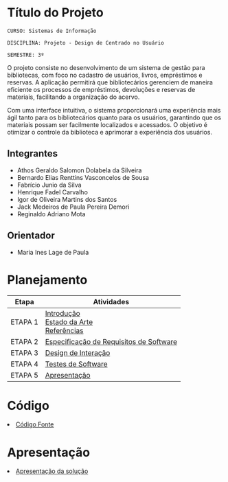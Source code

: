 # Título do Projeto

`CURSO: Sistemas de Informação`

`DISCIPLINA: Projeto - Design de Centrado no Usuário`

`SEMESTRE: 3º`

O projeto consiste no desenvolvimento de um sistema de gestão para bibliotecas, com foco no cadastro de usuários, livros, empréstimos e reservas. A aplicação permitirá que bibliotecários gerenciem de maneira eficiente os processos de empréstimos, devoluções e reservas de materiais, facilitando a organização do acervo.

Com uma interface intuitiva, o sistema proporcionará uma experiência mais ágil tanto para os bibliotecários quanto para os usuários, garantindo que os materiais possam ser facilmente localizados e acessados. O objetivo é otimizar o controle da biblioteca e aprimorar a experiência dos usuários.



## Integrantes

* Athos Geraldo Salomon Dolabela da Silveira
* Bernardo Elias Renttins Vasconcelos de Sousa
* Fabrício Junio da Silva
* Henrique Fadel Carvalho
* Igor de Oliveira Martins dos Santos
* Jack Medeiros de Paula Pereira Demori
* Reginaldo Adriano Mota

## Orientador

* Maria Ines Lage de Paula

# Planejamento

| Etapa         | Atividades |
|  :----:   | ----------- |
| ETAPA 1         |[Introdução](docs/introducao.md) <br> [Estado da Arte](docs/estado.md) <br> [Referências](docs/referencias.md) |
| ETAPA 2         |[Especificação de Requisitos de Software](docs/especificacao.md) |
| ETAPA 3         |[Design de Interação](docs/design.md) |
| ETAPA 4        |[Testes de Software](docs/testes.md) |
| ETAPA 5         | [Apresentação](docs/apresentacao.md) |


# Código

<li><a href="src/codigo.md"> Código Fonte</a></li>

# Apresentação

<li><a href="docs/apresentacao.md"> Apresentação da solução</a></li>
